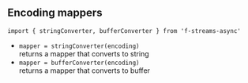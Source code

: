 ## Encoding mappers  
`import { stringConverter, bufferConverter } from 'f-streams-async'`  
* `mapper = stringConverter(encoding)`  
  returns a mapper that converts to string  
* `mapper = bufferConverter(encoding)`  
  returns a mapper that converts to buffer  
